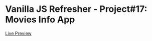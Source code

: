 # Vanilla JS Refresher - Project#17: Movies Info App
[Live Preview](https://valyndsilva.github.io/vanillajs-movies-info-app/)
